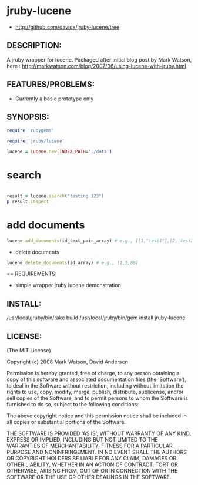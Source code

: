 # jruby-lucene

* http://github.com/davidx/jruby-lucene/tree

## DESCRIPTION:

A jruby wrapper for lucene. Packaged after initial blog post by Mark Watson,
here : http://markwatson.com/blog/2007/06/using-lucene-with-jruby.html

## FEATURES/PROBLEMS:

* Currently a basic prototype only

## SYNOPSIS:
```ruby
require 'rubygems'

require 'jruby/lucene'

lucene = Lucene.new(INDEX_PATH='./data')
```
# search
```ruby

result = lucene.search("testing 123")
p result.inspect
```
# add documents
```ruby
lucene.add_documents(id_text_pair_array) # e.g., [[1,"test1"],[2,'test2']]
```
* delete documents
```ruby
lucene.delete_documents(id_array) # e.g., [1,5,88]
```
== REQUIREMENTS:

* simple wrapper jruby lucene demonstration

## INSTALL:

 /usr/local/jruby/bin/rake build
 /usr/local/jruby/bin/gem install jruby-lucene

## LICENSE:

(The MIT License)

Copyright (c) 2008 Mark Watson, David Andersen

Permission is hereby granted, free of charge, to any person obtaining
a copy of this software and associated documentation files (the
'Software'), to deal in the Software without restriction, including
without limitation the rights to use, copy, modify, merge, publish,
distribute, sublicense, and/or sell copies of the Software, and to
permit persons to whom the Software is furnished to do so, subject to
the following conditions:

The above copyright notice and this permission notice shall be
included in all copies or substantial portions of the Software.

THE SOFTWARE IS PROVIDED 'AS IS', WITHOUT WARRANTY OF ANY KIND,
EXPRESS OR IMPLIED, INCLUDING BUT NOT LIMITED TO THE WARRANTIES OF
MERCHANTABILITY, FITNESS FOR A PARTICULAR PURPOSE AND NONINFRINGEMENT.
IN NO EVENT SHALL THE AUTHORS OR COPYRIGHT HOLDERS BE LIABLE FOR ANY
CLAIM, DAMAGES OR OTHER LIABILITY, WHETHER IN AN ACTION OF CONTRACT,
TORT OR OTHERWISE, ARISING FROM, OUT OF OR IN CONNECTION WITH THE
SOFTWARE OR THE USE OR OTHER DEALINGS IN THE SOFTWARE.
